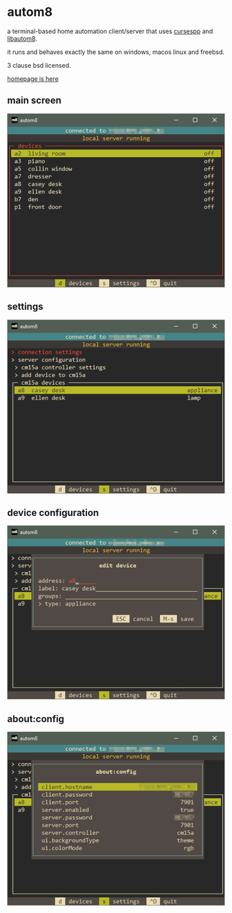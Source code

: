 # autom8
a terminal-based home automation client/server that uses [cursespp](https://github.com/clangen/cursespp) and [libautom8](https://github.com/clangen/autom8/tree/master/libautom8). 

it runs and behaves exactly the same on windows, macos linux and freebsd.

3 clause bsd licensed.

[homepage is here](https://autom8.io)

## main screen

![main screen](https://raw.githubusercontent.com/clangen/clangen-projects-static/master/autom8/screenshots/autom8_curses_01.png)

## settings

![settings](https://raw.githubusercontent.com/clangen/clangen-projects-static/master/autom8/screenshots/autom8_curses_02.png)

## device configuration

![device configuration screen](https://raw.githubusercontent.com/clangen/clangen-projects-static/master/autom8/screenshots/autom8_curses_04.png)

## about:config

![about:config](https://raw.githubusercontent.com/clangen/clangen-projects-static/master/autom8/screenshots/autom8_curses_03.png)
